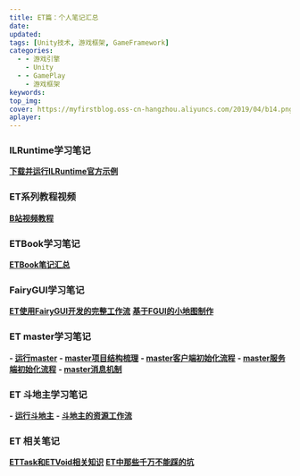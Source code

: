 ```yaml
---
title: ET篇：个人笔记汇总
date:
updated:
tags: [Unity技术, 游戏框架, GameFramework]
categories:
  - - 游戏引擎
    - Unity
  - - GamePlay
    - 游戏框架
keywords:
top_img:
cover: https://myfirstblog.oss-cn-hangzhou.aliyuncs.com/2019/04/b14.png
aplayer:
---
```

<meta name="referrer" content="no-referrer" />

### ILRuntime学习笔记
**[下载并运行ILRuntime官方示例](https://www.lfzxb.top/ilruntime/ "下载并运行ILRuntime官方示例")**

### ET系列教程视频
**[B站视频教程](https://www.bilibili.com/medialist/detail/ml759596845?type=1 "B站视频教程")**

### ETBook学习笔记
**[ETBook笔记汇总](https://www.lfzxb.top/etbook/ "ETBook笔记汇总")**

### FairyGUI学习笔记
**[ET使用FairyGUI开发的完整工作流](https://www.lfzxb.top/et_fguilearn/ "ET使用FairyGUI开发的完整工作流")**
**[基于FGUI的小地图制作](https://www.lfzxb.top/et_fgui_smallmap/ "基于FGUI的小地图制作")**

### ET master学习笔记
**- [运行master](https://www.lfzxb.top/et_masterrun/ "运行master")**
**- [master项目结构梳理](https://www.lfzxb.top/et_master_tease/ "master项目结构梳理")**
**- [master客户端初始化流程](https://www.lfzxb.top/et_master_client_init/ "master客户端初始化流程")**
**- [master服务端初始化流程](https://www.lfzxb.top/et_master_serverinit/ "master服务端初始化流程")**
**- [master消息机制](https://www.lfzxb.top/et_master_message/ "master消息机制")**

### ET 斗地主学习笔记
**- [运行斗地主](https://www.lfzxb.top/et_doudizhu_run/ "运行斗地主")**
**- [斗地主的资源工作流](https://www.lfzxb.top/et_doudizhu_res/ "斗地主的资源工作流")**

### ET 相关笔记
**[ETTask和ETVoid相关知识](https://www.lfzxb.top/et_ettask_etvoid/ "ETTask和ETVoid相关知识")**
**[ET中那些千万不能踩的坑](https://www.lfzxb.top/et_mustnodothings/ "ET中那些千万不能踩的坑")**
